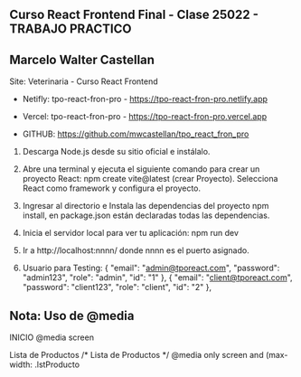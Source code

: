 ## Curso React Frontend Final - Clase 25022 - TRABAJO PRACTICO
## Marcelo Walter Castellan
Site: Veterinaria - Curso React Frontend
- Netifly: tpo-react-fron-pro - https://tpo-react-fron-pro.netlify.app
- Vercel: tpo-react-fron-pro - https://tpo-react-fron-pro.vercel.app


- GITHUB: https://github.com/mwcastellan/tpo_react_fron_pro


1. Descarga Node.js desde su sitio oficial e instálalo.
2. Abre una terminal y ejecuta el siguiente comando para crear un proyecto React:
npm create vite@latest (crear Proyecto). Selecciona React como framework y configura el proyecto.
3. Ingresar al directorio e Instala las dependencias del proyecto
npm install, en package.json están declaradas todas las dependencias.
4. Inicia el servidor local para ver tu aplicación:
npm run dev
5. Ir a http://localhost:nnnn/ donde nnnn es el puerto asignado.

6. Usuario para Testing:
{   "email": "admin@tporeact.com",
    "password": "admin123",
    "role": "admin",
    "id": "1"
},
{   "email": "client@tporeact.com",
    "password": "client123",
    "role": "client",
    "id": "2"
},

## Nota: Uso de @media
INICIO
@media screen

Lista de Productos
/* Lista de Productos */
@media only screen and (max-width:
.lstProducto 

